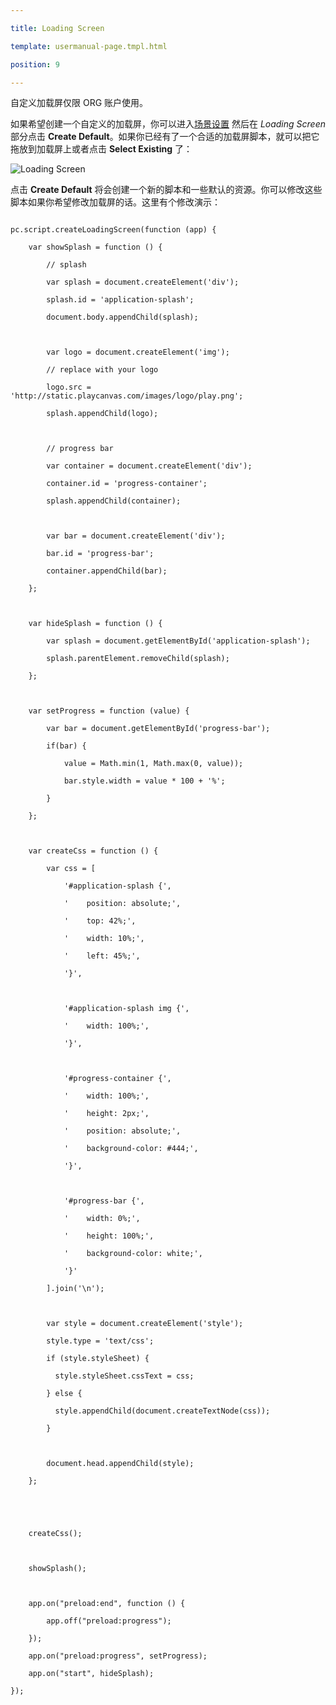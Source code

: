 ---
title: Loading Screen
template: usermanual-page.tmpl.html
position: 9
---

<div class="alert alert-info">自定义加载屏仅限 ORG 账户使用。</div>

如果希望创建一个自定义的加载屏，你可以进入[场景设置][1] 然后在 *Loading Screen* 部分点击 **Create Default**。如果你已经有了一个合适的加载屏脚本，就可以把它拖放到加载屏上或者点击 **Select Existing** 了：

<img alt="Loading Screen" src="/images/user-manual/loading_screen.png" />

点击 **Create Default** 将会创建一个新的脚本和一些默认的资源。你可以修改这些脚本如果你希望修改加载屏的话。这里有个修改演示：

```
pc.script.createLoadingScreen(function (app) {
    var showSplash = function () {
        // splash
        var splash = document.createElement('div');
        splash.id = 'application-splash';
        document.body.appendChild(splash);

        var logo = document.createElement('img');
        // replace with your logo
        logo.src = 'http://static.playcanvas.com/images/logo/play.png';
        splash.appendChild(logo);

        // progress bar
        var container = document.createElement('div');
        container.id = 'progress-container';
        splash.appendChild(container);

        var bar = document.createElement('div');
        bar.id = 'progress-bar';
        container.appendChild(bar);
    };

    var hideSplash = function () {
        var splash = document.getElementById('application-splash');
        splash.parentElement.removeChild(splash);
    };

    var setProgress = function (value) {
        var bar = document.getElementById('progress-bar');
        if(bar) {
            value = Math.min(1, Math.max(0, value));
            bar.style.width = value * 100 + '%';
        }
    };

    var createCss = function () {
        var css = [
            '#application-splash {',
            '    position: absolute;',
            '    top: 42%;',
            '    width: 10%;',
            '    left: 45%;',
            '}',

            '#application-splash img {',
            '    width: 100%;',
            '}',

            '#progress-container {',
            '    width: 100%;',
            '    height: 2px;',
            '    position: absolute;',
            '    background-color: #444;',
            '}',

            '#progress-bar {',
            '    width: 0%;',
            '    height: 100%;',
            '    background-color: white;',
            '}'
        ].join('\n');

        var style = document.createElement('style');
        style.type = 'text/css';
        if (style.styleSheet) {
          style.styleSheet.cssText = css;
        } else {
          style.appendChild(document.createTextNode(css));
        }

        document.head.appendChild(style);
    };


    createCss();

    showSplash();

    app.on("preload:end", function () {
        app.off("preload:progress");
    });
    app.on("preload:progress", setProgress);
    app.on("start", hideSplash);
});

```

[1]: /user-manual/designer/settings

